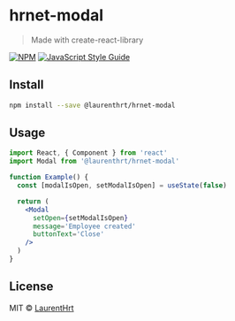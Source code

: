 # hrnet-modal

> Made with create-react-library

[![NPM](https://img.shields.io/npm/v/hrnet-modal.svg)](https://www.npmjs.com/package/hrnet-modal) [![JavaScript Style Guide](https://img.shields.io/badge/code_style-standard-brightgreen.svg)](https://standardjs.com)

## Install

```bash
npm install --save @laurenthrt/hrnet-modal
```

## Usage

```jsx
import React, { Component } from 'react'
import Modal from '@laurenthrt/hrnet-modal'

function Example() {
  const [modalIsOpen, setModalIsOpen] = useState(false)

  return (
    <Modal
      setOpen={setModalIsOpen}
      message='Employee created'
      buttonText='Close'
    />
  )
}
```

## License

MIT © [LaurentHrt](https://github.com/LaurentHrt)
